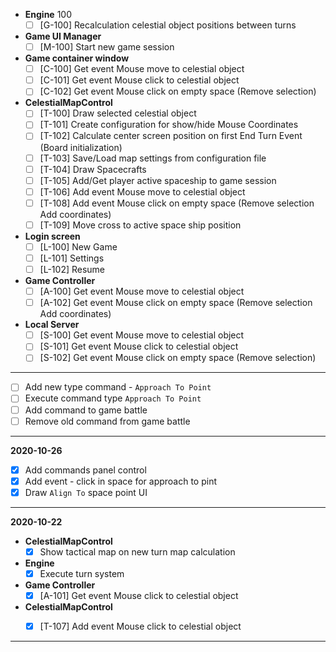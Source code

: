 ﻿- __Engine__ 100
    - [ ] [G-100] Recalculation celestial object positions between turns
    
- __Game UI Manager__
	- [ ] [M-100] Start new game session
    
- __Game container window__
    - [ ] [C-100] Get event Mouse move to celestial object
    - [ ] [C-101] Get event Mouse click to celestial object
    - [ ] [C-102] Get event Mouse click on empty space (Remove selection)

- __CelestialMapControl__
    - [ ] [T-100] Draw selected celestial object
    - [ ] [T-101] Create configuration for show/hide Mouse Coordinates
    - [ ] [T-102] Calculate center screen position on first End Turn Event (Board initialization)
    - [ ] [T-103] Save/Load map settings from configuration file
    - [ ] [T-104] Draw Spacecrafts
    - [ ] [T-105] Add/Get player active spaceship to game session
    - [ ] [T-106] Add event Mouse move to celestial object
    - [ ] [T-108] Add event Mouse click on empty space (Remove selection Add coordinates)
    - [ ] [T-109] Move cross to active space ship position
	
- __Login screen__
	- [ ] [L-100] New Game
	- [ ] [L-101] Settings
	- [ ] [L-102] Resume

- __Game Controller__
    - [ ] [A-100] Get event Mouse move to celestial object
    - [ ] [A-102] Get event Mouse click on empty space (Remove selection Add coordinates)   
          
- __Local Server__
    - [ ] [S-100] Get event Mouse move to celestial object
    - [ ] [S-101] Get event Mouse click to celestial object
    - [ ] [S-102] Get event Mouse click on empty space (Remove selection)  

---


- [ ] Add new type command - `Approach To Point`
- [ ] Execute command type `Approach To Point`
- [ ] Add command to game battle
- [ ] Remove old command from game battle

---
__2020-10-26__

- [x] Add commands panel control
- [x] Add event - click in space for approach to pint    
- [x] Draw `Align To` space point UI
---

__2020-10-22__

- __CelestialMapControl__
	- [x] Show tactical map on new turn map calculation
- __Engine__
    - [x] Execute turn system
- __Game Controller__ 
    - [x] [A-101] Get event Mouse click to celestial object
- __CelestialMapControl__
    - [x] [T-107] Add event Mouse click to celestial object



---



